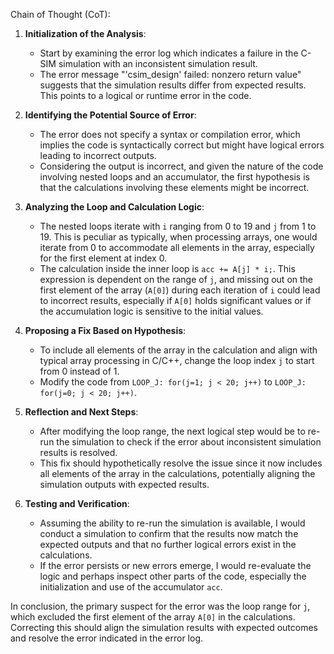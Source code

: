 Chain of Thought (CoT):

1. **Initialization of the Analysis**:
   - Start by examining the error log which indicates a failure in the C-SIM simulation with an inconsistent simulation result.
   - The error message "'csim_design' failed: nonzero return value" suggests that the simulation results differ from expected results. This points to a logical or runtime error in the code.

2. **Identifying the Potential Source of Error**:
   - The error does not specify a syntax or compilation error, which implies the code is syntactically correct but might have logical errors leading to incorrect outputs.
   - Considering the output is incorrect, and given the nature of the code involving nested loops and an accumulator, the first hypothesis is that the calculations involving these elements might be incorrect.

3. **Analyzing the Loop and Calculation Logic**:
   - The nested loops iterate with `i` ranging from 0 to 19 and `j` from 1 to 19. This is peculiar as typically, when processing arrays, one would iterate from 0 to accommodate all elements in the array, especially for the first element at index 0.
   - The calculation inside the inner loop is `acc += A[j] * i;`. This expression is dependent on the range of `j`, and missing out on the first element of the array (`A[0]`) during each iteration of `i` could lead to incorrect results, especially if `A[0]` holds significant values or if the accumulation logic is sensitive to the initial values.

4. **Proposing a Fix Based on Hypothesis**:
   - To include all elements of the array in the calculation and align with typical array processing in C/C++, change the loop index `j` to start from 0 instead of 1.
   - Modify the code from `LOOP_J: for(j=1; j < 20; j++)` to `LOOP_J: for(j=0; j < 20; j++)`.

5. **Reflection and Next Steps**:
   - After modifying the loop range, the next logical step would be to re-run the simulation to check if the error about inconsistent simulation results is resolved.
   - This fix should hypothetically resolve the issue since it now includes all elements of the array in the calculations, potentially aligning the simulation outputs with expected results.

6. **Testing and Verification**:
   - Assuming the ability to re-run the simulation is available, I would conduct a simulation to confirm that the results now match the expected outputs and that no further logical errors exist in the calculations.
   - If the error persists or new errors emerge, I would re-evaluate the logic and perhaps inspect other parts of the code, especially the initialization and use of the accumulator `acc`.

In conclusion, the primary suspect for the error was the loop range for `j`, which excluded the first element of the array `A[0]` in the calculations. Correcting this should align the simulation results with expected outcomes and resolve the error indicated in the error log.